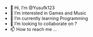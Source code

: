 - 👋 Hi, I’m @Yusufk123
- 👀 I’m interested in Games and Music
- 🌱 I’m currently learning Programming
- 💞️ I’m looking to collaborate on ?
- 📫 How to reach me ...

<!---
Yusufk123/Yusufk123 is a ✨ special ✨ repository because its `README.md` (this file) appears on your GitHub profile.
You can click the Preview link to take a look at your changes.
--->
